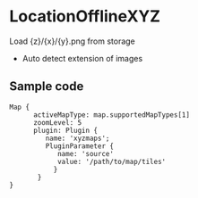 # LocationOfflineXYZ

Load {z}/{x}/{y}.png from storage 

* Auto detect extension of images

## Sample code

```
Map {
      activeMapType: map.supportedMapTypes[1]
      zoomLevel: 5
      plugin: Plugin {
         name: 'xyzmaps';
         PluginParameter {
            name: 'source'
            value: '/path/to/map/tiles'
           }
       }
}
```


